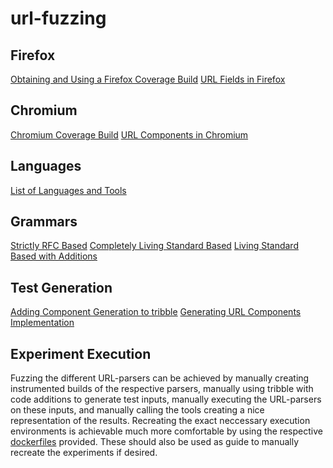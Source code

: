 # url-fuzzing

## Firefox

[Obtaining and Using a Firefox Coverage Build](firefox/firefox_coverage_build.ipynb)
[URL Fields in Firefox](firefox/FirefoxVerification.ipynb)


## Chromium

[Chromium Coverage Build](chromium/ChromiumBuild.md)
[URL Components in Chromium](chromium/ChromiumVerification.md)

## Languages

[List of Languages and Tools](LanguagesTBFuzzed.ipynb)

## Grammars

[Strictly RFC Based](./grammars/rfc-url.scala)
[Completely Living Standard Based](./grammars/livingstandard-url-base.scala)
[Living Standard Based with Additions](./grammars/living-standard-url.scala)


## Test Generation

[Adding Component Generation to tribble](AddToTribble.md)
[Generating URL Components Implementation](URLComponents.ipynb)


## Experiment Execution

Fuzzing the different URL-parsers can be achieved by manually creating instrumented builds of the respective parsers, manually using tribble with code additions to generate test inputs, manually executing the URL-parsers on these inputs, and manually calling the tools creating a nice representation of the results.
Recreating the exact neccessary execution environments is achievable much more comfortable by using the respective [dockerfiles](https://github.com/s9varesc/url-fuzzing-docker) provided. These should also be used as guide to manually recreate the experiments if desired.

 
